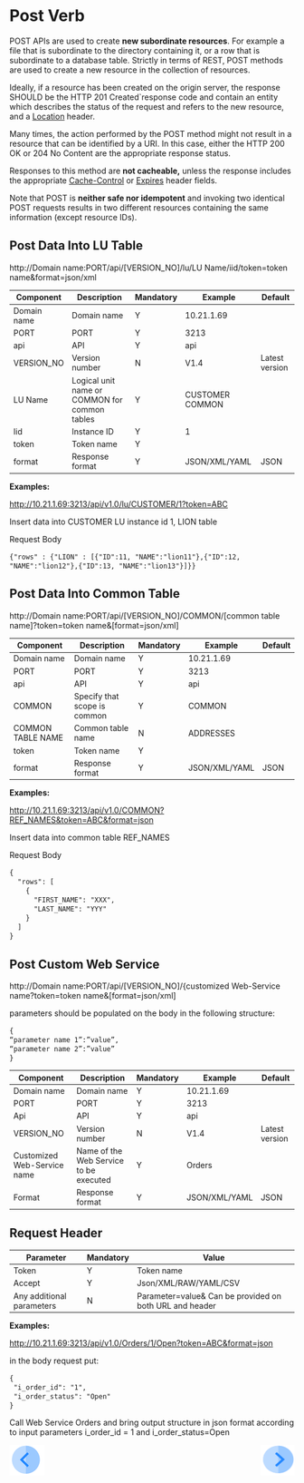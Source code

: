 # Post Verb

POST APIs are used to create **new subordinate resources**. For example a file that is subordinate to the directory containing it, or a row  that is subordinate to a database table. Strictly in terms of REST, POST methods are used to create a new resource in the collection of resources.

Ideally, if a resource has been created on the origin server, the response SHOULD be the HTTP 201 Created`response code and contain an entity which describes the status of the request and refers to the new resource, and a [Location](https://en.wikipedia.org/wiki/HTTP_location) header.

Many times, the action performed by the POST method might not result in a resource that can be identified by a URI. In this case, either the HTTP 200 OK or 204 No Content are the appropriate response status.

Responses to this method are **not cacheable,** unless the response includes the appropriate [Cache-Control](https://en.wikipedia.org/wiki/Web_cache#Cache_control) or [Expires](https://www.w3.org/Protocols/rfc2616/rfc2616-sec14.html) header fields.

Note that POST is **neither safe nor idempotent** and invoking two identical POST requests results in two different resources containing the same information (except resource IDs).

## Post Data Into LU Table

http://Domain name:PORT/api/[VERSION_NO]/lu/LU Name/iid/token=token name&format=json/xml

| Component   | Description                                    | Mandatory | Example          | Default        |
| ----------- | ---------------------------------------------- | --------- | ---------------- | -------------- |
| Domain name | Domain name                                    | Y         | 10.21.1.69       |                |
| PORT        | PORT                                           | Y         | 3213             |                |
| api         | API                                            | Y         | api              |                |
| VERSION_NO  | Version number                                 | N         | V1.4             | Latest version |
| LU Name     | Logical unit name or COMMON for common  tables | Y         | CUSTOMER  COMMON |                |
| Iid         | Instance ID                                    | Y         | 1                |                |
| token       | Token name                                     | Y         |                  |                |
| format      | Response format                                | Y         | JSON/XML/YAML    | JSON           |

 

**Examples:**

http://10.21.1.69:3213/api/v1.0/lu/CUSTOMER/1?token=ABC

Insert data into CUSTOMER LU instance id 1, LION table

Request Body

```                     
{"rows" : {"LION" : [{"ID":11, "NAME":"lion11"},{"ID":12, "NAME":"lion12"},{"ID":13, "NAME":"lion13"}]}}
```
 

##  Post Data Into Common Table

http://Domain name:PORT/api/[VERSION_NO]/COMMON/[common table name]?token=token name&[format=json/xml]

| **Component**     | **Description**              | **Mandatory** | **Example**   | **Default** |
| ----------------- | ---------------------------- | ------------- | ------------- | ----------- |
| Domain name       | Domain name                  | Y             | 10.21.1.69    |             |
| PORT              | PORT                         | Y             | 3213          |             |
| api               | API                          | Y             | api           |             |
| COMMON            | Specify that scope is common | Y             | COMMON        |             |
| COMMON TABLE NAME | Common table name            | N             | ADDRESSES     |             |
| token             | Token name                   | Y             |               |             |
| format            | Response format              | Y             | JSON/XML/YAML | JSON        |

**Examples:**

http://10.21.1.69:3213/api/v1.0/COMMON?REF_NAMES&token=ABC&format=json

Insert data into common table REF_NAMES

Request Body
```
{
  "rows": [
    {
      "FIRST_NAME": "XXX",
      "LAST_NAME": "YYY"
    }
  ]
}
```
##  Post Custom Web Service 

http://Domain name:PORT/api/[VERSION_NO]/{customized Web-Service name?token=token name&[format=json/xml]

parameters should be populated on the body in the following structure:
```
{
“parameter name 1”:”value”,
“parameter name 2”:”value”
}
```
| **Component**               | **Description**                        | **Mandatory** | **Example**   | **Default**    |
| --------------------------- | -------------------------------------- | ------------- | ------------- | -------------- |
| Domain name                 | Domain name                            | Y             | 10.21.1.69    |                |
| PORT                        | PORT                                   | Y             | 3213          |                |
| Api                         | API                                    | Y             | api           |                |
| VERSION_NO                  | Version number                         | N             | V1.4          | Latest version |
| Customized Web-Service name | Name of the Web Service to be executed | Y             | Orders        |                |
| Format                      | Response format                        | Y             | JSON/XML/YAML | JSON           |

##  Request Header

| **Parameter**              | **Mandatory** | **Value**                                                    |
| -------------------------- | ------------- | ------------------------------------------------------------ |
| Token                      | Y             | Token name                                                   |
| Accept                     | Y             | Json/XML/RAW/YAML/CSV                                        |
| Any additional  parameters | N             | Parameter=value&     Can be provided on both  URL and header |

**Examples:**

http://10.21.1.69:3213/api/v1.0/Orders/1/Open?token=ABC&format=json

in the body request put:
```
{
 "i_order_id": "1",
 "i_order_status": "Open"
}
```
Call Web Service Orders and bring output structure in json format according to input parameters i_order_id = 1 and i_order_status=Open

[![Previous](/articles/images/Previous.png)](/articles/15_web_services/12_Supported_Verbs_Get.md)[<img align="right" width="60" height="54" src="/articles/images/Next.png">](/articles/15_web_services/14_Supported_Verbs_Put.md)


